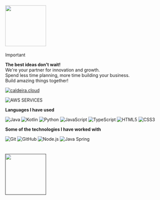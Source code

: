 <h1>
    <a href="caldeira.cloud">
        <img align="" height='130px' src="https://www.caldeira.cloud/media/logos/logo-t.png" />
    </a>
</h1>

> [!IMPORTANT]
> **The best ideas don't wait!** <br>
> We're your partner for innovation and growth. <br>
> Spend less time planning, more time building your business.<br>
> Build amazing things together! <br>

[![caldeira.cloud](https://img.shields.io/badge/-CALDEIRA.CLOUD-000000?style=for-the-badge&logoColor=white)](https://caldeira.cloud/)

![AWS SERVICES](https://img.shields.io/badge/-AWS_SERVICES-000000?style=flat&logo=AWS&logoColor=007396)

**Languages I have used**

![Java](https://img.shields.io/badge/-Java-000000?style=flat&logo=Java&logoColor=007396)
![Kotlin](https://img.shields.io/badge/-Kotlin-000000?style=flat&logo=Java&logoColor=007396)
![Python](https://img.shields.io/badge/-Python-000000?style=flat&logo=python)
![JavaScript](https://img.shields.io/badge/-JavaScript-000000?style=flat&logo=javascript)
![TypeScript](https://img.shields.io/badge/-TypeScript-000000?style=flat&logo=typescript&logoColor=007ACC)
![HTML5](https://img.shields.io/badge/-HTML5-000000?style=flat&logo=HTML5)
![CSS3](https://img.shields.io/badge/-CSS3-000000?style=flat&logo=CSS3)

**Some of the technologies I have worked with**

![Git](https://img.shields.io/badge/-Git-000000?style=flat&logo=git&logoColor=F05032)
![GitHub](https://img.shields.io/badge/-GitHub-000000?style=flat&logo=github&logoColor=FFFFFF)
![Node.js](https://img.shields.io/badge/-Node.js-000000?style=flat&logo=node.js&logoColor=339933)
![Java Spring](https://img.shields.io/badge/-Spring-000000?style=flat&logo=spring&logoColor=6DB33F)

<h1>
    <a href="">
        <img align="" height='130px' src="https://github-readme-stats.vercel.app/api/top-langs/?username=diegocaldeira&hide_title=true&layout=compact" />
    </a>
</h1>

